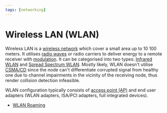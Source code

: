 ```yaml
---
tags: [networking]
---
```


# Wireless LAN (WLAN)

Wireless LAN is a [wireless network](202303301607.md) which cover a small area
up to 10 100 meters. It utilises [radio waves](202302161842.md) or radio
carriers to deliver energy to a remote receiver with
[modulation](202304061543.md). It can be categorised into two types:
[Infrared WLAN](202304061144.md) and [Spread Spectrum WLAN](202304061156.md).
Mostly likely, WLAN doesn't utilise [CSMA/CD](202207051755.md) since the node
can't differentiate corrupted signal from healthy one due to channel impairments
in the vicinity of the receiving node, thus render collision detection
infeasible.

WLAN configuration typically consists of [access point (AP)](202304061549.md)
and end user adapters (WLAN adapters, ISA/PCI adapters, full integrated
devices).

- [WLAN Roaming](202303021542.md)
